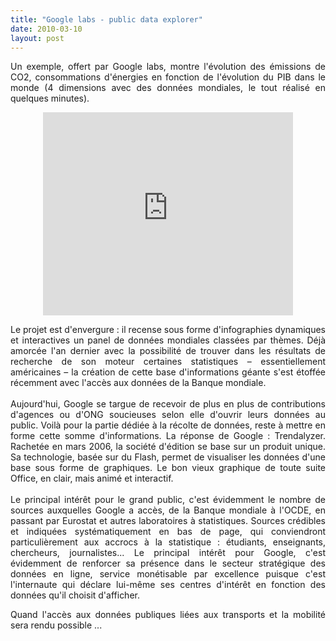 ```yaml
---
title: "Google labs - public data explorer"
date: 2010-03-10
layout: post
---
```


<p style="text-align: justify">Un exemple, offert par Google labs, montre l'évolution des émissions de CO2, consommations d'énergies en fonction de l'évolution du PIB dans le monde (4 dimensions avec des données mondiales, le tout réalisé en quelques minutes). </p> <p style="text-align: center"><iframe frameborder="0" height="325" marginheight="0" marginwidth="0" scrolling="no" src="http://www.google.com/publicdata/explore/embed?ds=d5bncppjof8f9_&ctype=b&met_y=en_atm_co2e_pc&scale_y=lin&ind_y=false&met_x=ny_gdp_mktp_cd&scale_x=lin&ind_x=false&met_s=eg_use_pcap_kg_oe&dimp_c=country:income_level&idim=country:FRA&ifdim=country&pit=-315619200000&hl=en_US&dl=en_US" width="400"></iframe></p> <p style="text-align: justify">Le projet est d'envergure : il recense sous forme d'infographies dynamiques et interactives un panel de données mondiales classées par thèmes. Déjà amorcée l'an dernier avec la possibilité de trouver dans les résultats de recherche de son moteur certaines statistiques – essentiellement américaines – la création de cette base d'informations géante s'est étoffée récemment avec l'accès aux données de la Banque mondiale.<br /><br />Aujourd'hui, Google se targue de recevoir de plus en plus de contributions d'agences ou d'ONG soucieuses selon elle d'ouvrir leurs données au public. Voilà pour la partie dédiée à la récolte de données, reste à mettre en forme cette somme d'informations. La réponse de Google : Trendalyzer. Rachetée en mars 2006, la société d'édition se base sur un produit unique. Sa technologie, basée sur du Flash, permet de visualiser les données d'une base sous forme de graphiques. Le bon vieux graphique de toute suite Office, en clair, mais animé et interactif.<br /><br />Le principal intérêt pour le grand public, c'est évidemment le nombre de sources auxquelles Google a accès, de la Banque mondiale à l'OCDE, en passant par Eurostat et autres laboratoires à statistiques. Sources crédibles et indiquées systématiquement en bas de page, qui conviendront particulièrement aux accrocs à la statistique : étudiants, enseignants, chercheurs, journalistes... Le principal intérêt pour Google, c'est évidemment de renforcer sa présence dans le secteur stratégique des données en ligne, service monétisable par excellence puisque c'est l'internaute qui déclare lui-même ses centres d'intérêt en fonction des données qu'il choisit d'afficher.</p> <p style="text-align: justify">Quand l'accès aux données publiques liées aux transports et la mobilité sera rendu possible ...</p>